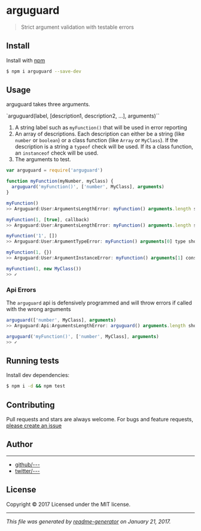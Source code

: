 # arguguard

> Strict argument validation with testable errors

## Install

Install with [npm](https://www.npmjs.com/)

```sh
$ npm i arguguard --save-dev
```

## Usage

arguguard takes three arguments.

`arguguard(label, [description1, description2, ...], arguments)``

1. A string label such as `myFunction()` that will be used in error reporting
2. An array of descriptions. Each description can either be a string (like `number` or `boolean`) or a class function (like `Array` or `MyClass`).
If the description is a string a `typeof` check will be used. If its a class function, an `instanceof` check will be used.
3. The arguments to test.

```js
var arguguard = require('arguguard')

function myFunction(myNumber, myClass) {
  arguguard('myFunction()', ['number', MyClass], arguments)
}

myFunction()
>> Arguguard:User:ArgumentsLengthError: myFunction() arguments.length should be "2", received "0"

myFunction(1, [true], callback)
>> Arguguard:User:ArgumentsLengthError: myFunction() arguments.length should be "2", received "3"

myFunction('1', [])
>> Arguguard:User:ArgumentTypeError: myFunction() arguments[0] type should be "number", received "string"

myFunction(1, {})
>> Arguguard:User:ArgumentInstanceError: myFunction() arguments[1] constructor should be "MyClass", received "Object"

myFunction(1, new MyClass())
>> ✓
```

### Api Errors

The `arguguard` api is defensively programmed and will throw errors if called with the wrong arguments

```js
arguguard(['number', MyClass], arguments)
>> Arguguard:Api:ArgumentsLengthError: arguguard() arguments.length should be "3", received "2"

arguguard('myFunction()', ['number', MyClass], arguments)
>> ✓
```

## Running tests

Install dev dependencies:

```sh
$ npm i -d && npm test
```

## Contributing

Pull requests and stars are always welcome. For bugs and feature requests, [please create an issue](https://github.com/SafeMarket/arguguard/issues)

## Author

***

* [github/---](https://github.com/---)
* [twitter/---](http://twitter.com/---)

## License

Copyright © 2017 []()
Licensed under the MIT license.

***

_This file was generated by [readme-generator](https://github.com/jonschlinkert/readme-generator) on January 21, 2017._
